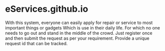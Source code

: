 # eServices.github.io
With this system, everyone can easily apply for repair or service to most important things or gadgets Which is use in their daily life. For which no one needs to go out and stand in the middle of the crowd.  Just register once and then submit the request as per your requirement. Provide a unique request id that can be tracked.

